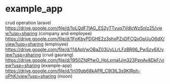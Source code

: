 # example_app 
crud operation laravel
https://drive.google.com/file/d/1oLQdF7lAG_ES2yTTvuq7VdlcWzSnlz25/view?usp=sharing  (company and employee)
https://drive.google.com/file/d/1FoKbyPDGHE2z3shxPZxDFCQxOpUuO6dX/view?usp=sharing   (employee)
https://drive.google.com/file/d/114ApVwOBaZ03UyLLrLFzBR96_PwSzy6X/view?usp=sharing (crud gaurang)
https://drive.google.com/file/d/1950ZfdPfwO_HpLxma1Jm323PpnAv8DkF/view?usp=sharing  (example-app)
https://drive.google.com/file/d/1ri09qb68kAPR_C9I3IL3s9KIRph-oPhK/view?usp=sharing  (moon)
